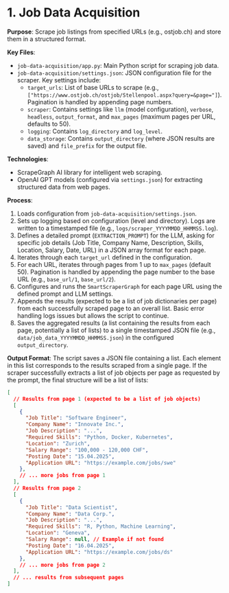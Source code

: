 # 1. Job Data Acquisition

**Purpose**: Scrape job listings from specified URLs (e.g., ostjob.ch) and store them in a structured format.

**Key Files**:
- `job-data-acquisition/app.py`: Main Python script for scraping job data.
- `job-data-acquisition/settings.json`: JSON configuration file for the scraper. Key settings include:
    - `target_urls`: List of base URLs to scrape (e.g., `["https://www.ostjob.ch/ostjob/Stellenpool.aspx?query=&page="]`). Pagination is handled by appending page numbers.
    - `scraper`: Contains settings like `llm` (model configuration), `verbose`, `headless`, `output_format`, and `max_pages` (maximum pages per URL, defaults to 50).
    - `logging`: Contains `log_directory` and `log_level`.
    - `data_storage`: Contains `output_directory` (where JSON results are saved) and `file_prefix` for the output file.

**Technologies**:
- ScrapeGraph AI library for intelligent web scraping.
- OpenAI GPT models (configured via `settings.json`) for extracting structured data from web pages.

**Process**:
1. Loads configuration from `job-data-acquisition/settings.json`.
2. Sets up logging based on configuration (level and directory). Logs are written to a timestamped file (e.g., `logs/scraper_YYYYMMDD_HHMMSS.log`).
3. Defines a detailed prompt (`EXTRACTION_PROMPT`) for the LLM, asking for specific job details (Job Title, Company Name, Description, Skills, Location, Salary, Date, URL) in a JSON array format for each page.
4. Iterates through each `target_url` defined in the configuration.
5. For each URL, iterates through pages from 1 up to `max_pages` (default 50). Pagination is handled by appending the page number to the base URL (e.g., `base_url/1`, `base_url/2`).
6. Configures and runs the `SmartScraperGraph` for each page URL using the defined prompt and LLM settings.
7. Appends the results (expected to be a list of job dictionaries per page) from each successfully scraped page to an overall list. Basic error handling logs issues but allows the script to continue.
8. Saves the aggregated results (a list containing the results from each page, potentially a list of lists) to a single timestamped JSON file (e.g., `data/job_data_YYYYMMDD_HHMMSS.json`) in the configured `output_directory`.

**Output Format**:
The script saves a JSON file containing a list. Each element in this list corresponds to the results scraped from a single page. If the scraper successfully extracts a list of job objects per page as requested by the prompt, the final structure will be a list of lists:

```json
[
  // Results from page 1 (expected to be a list of job objects)
  [
    {
      "Job Title": "Software Engineer",
      "Company Name": "Innovate Inc.",
      "Job Description": "...",
      "Required Skills": "Python, Docker, Kubernetes",
      "Location": "Zurich",
      "Salary Range": "100,000 - 120,000 CHF",
      "Posting Date": "15.04.2025",
      "Application URL": "https://example.com/jobs/swe"
    },
    // ... more jobs from page 1
  ],
  // Results from page 2
  [
    {
      "Job Title": "Data Scientist",
      "Company Name": "Data Corp.",
      "Job Description": "...",
      "Required Skills": "R, Python, Machine Learning",
      "Location": "Geneva",
      "Salary Range": null, // Example if not found
      "Posting Date": "16.04.2025",
      "Application URL": "https://example.com/jobs/ds"
    },
    // ... more jobs from page 2
  ],
  // ... results from subsequent pages
]
